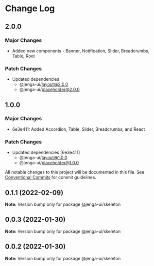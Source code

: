 # Change Log

## 2.0.0

### Major Changes

- Added new components - Banner, Notification, Slider, Breadcrumbs, Table, Root

### Patch Changes

- Updated dependencies
  - @jenga-ui/layout@2.0.0
  - @jenga-ui/placeholder@2.0.0

## 1.0.0

### Major Changes

- 6e3e411: Added Accordion, Table, Slider, Breadcrumbs, and React

### Patch Changes

- Updated dependencies [6e3e411]
  - @jenga-ui/layout@1.0.0
  - @jenga-ui/placeholder@1.0.0

All notable changes to this project will be documented in this file.
See [Conventional Commits](https://conventionalcommits.org) for commit guidelines.

## 0.1.1 (2022-02-09)

**Note:** Version bump only for package @jenga-ui/skeleton

## 0.0.3 (2022-01-30)

**Note:** Version bump only for package @jenga-ui/skeleton

## 0.0.2 (2022-01-30)

**Note:** Version bump only for package @jenga-ui/skeleton

